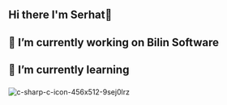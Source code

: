 ## Hi there I'm Serhat👋

## 🔭 I’m currently working on Bilin Software
## 🌱 I’m currently learning 
### 
![c-sharp-c-icon-456x512-9sej0lrz](https://github.com/user-attachments/assets/5e35d45e-1cb9-40a8-905d-964ebe245efe)


<!--
**serhataker/serhataker** is a ✨ _special_ ✨ repository because its `README.md` (this file) appears on your GitHub profile.

Here are some ideas to get you started:

- 🔭 I’m currently working on ...
- 🌱 I’m currently learning ...
- 👯 I’m looking to collaborate on ...
- 🤔 I’m looking for help with ...
- 💬 Ask me about ...
- 📫 How to reach me: ...
- 😄 Pronouns: ...
- ⚡ Fun fact: ...
-->
